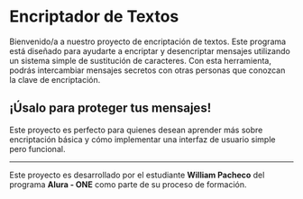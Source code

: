 # Encriptador de Textos

Bienvenido/a a nuestro proyecto de encriptación de textos. Este programa está diseñado para ayudarte a encriptar y desencriptar mensajes utilizando un sistema simple de sustitución de caracteres. Con esta herramienta, podrás intercambiar mensajes secretos con otras personas que conozcan la clave de encriptación.

## ¡Úsalo para proteger tus mensajes!

Este proyecto es perfecto para quienes desean aprender más sobre encriptación básica y cómo implementar una interfaz de usuario simple pero funcional.

---

Este proyecto es desarrollado por el estudiante **William Pacheco** del programa **Alura - ONE** como parte de su proceso de formación.
